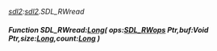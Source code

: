 _[sdl2](../../modules/sdl2/sdl2-module.md):[sdl2](../../modules/sdl2/sdl2-module.md).SDL\_RWread_
##### Function SDL\_RWread:[Long](../../modules/wonkey/wonkey-types-long.md)( ops:[SDL_RWops](../../modules/sdl2/sdl2-sdl_rwops.md) Ptr,buf:Void Ptr,size:[Long](../../modules/wonkey/wonkey-types-long.md),count:[Long](../../modules/wonkey/wonkey-types-long.md) )
